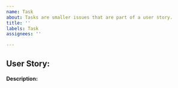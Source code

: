 ```yaml
---
name: Task
about: Tasks are smaller issues that are part of a user story.
title: ''
labels: Task
assignees: ''

---
```


User Story:
- 

#### Description:
